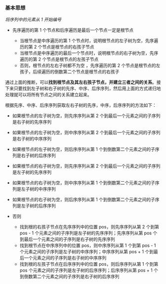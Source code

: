 ### 基本思想

<em>将序列中的元素从 1 开始编号</em>

* 先序遍历的第 1 个节点和后序遍历是最后一个节点一定是根节点</li>
  * 当根节点是中序遍历的第 1 个节点时，说明根节点的左子树为空，先序遍历的第 2 个节点是根节点的右孩子节点
  * 当根节点是中序遍历的最后一个节点时，说明根节点的右子树为空，先序遍历的第 2 个节点是根节点的左孩子节点
  * 否则，根节点的左右子树都不为空 ，先序遍历的第 2 个节点是根节点的左孩子，后续遍历的倒数第二个节点是根节点的右孩子

<span>通过上面的推断，可以<strong>找到根节点及其左右孩子节点，并建立三者之间的关系</strong>。接下来只要找到左子树和右子树的先序、中序、后序序列，然后用上面的方式递归地处理就可以将所有节点之间的关系建立起来。</span>

根据先序、中序、后序序列获取左右子树的先序，中序，后序序列的方法如下：

* 如果根节点的左子树为空，则先序序列从第 2 个到最后一个元素之间的子序列是右子树的先序序列

* 如果根节点的左子树为空，则中序序列从第 2 个到最后一个元素之间的子序列是右子树的中序序列

* 如果根节点的左子树为空，则后序序列从第 1 个到倒数第二个元素之间的子序列是右子树的后序序列

* 如果根节点的右子树为空，则先序序列从第 2 个到最后一个元素之间的子序列是左子树的先序序列

* 如果根节点的右子树为空，则中序序列从第 1 个到倒数第二个元素之间的子序列是左子树的中序序列

* 如果根节点的右子树为空，则后序序列从第 1 个到倒数第二个元素之间的子序列是左子树的后序序列

* 否则
  * 找到根的右孩子节点在先序序列中的位置 pos，则先序序列从第 2 个到第 pos \- 1 个元素之间的子序列是左子树的先序序列；先序序列从第 pos 个到最后一个元素之间的子序列是右子树的先序序列
  * 找到根节点在中序序列中的位置 pos，则中序序列从第 1 个到第 pos \- 1 个元素之间的子序列是左子树的中序序列；中序序列从第 pos + 1 个到最后一个元素之间的子序列是右子树的中序序列 
  * 找到根的左孩子节点在后序序列中的位置 pos，则后序序列从第 1 个到第 pos 个元素之间的子序列是左子树的后序序列；后序序列从第 pos + 1 个到倒数第二个元素之间的子序列是右子树的后序序列
